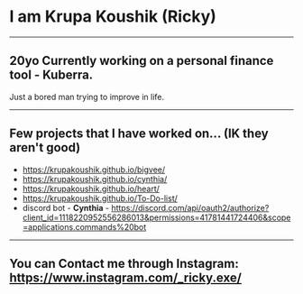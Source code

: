 # I am Krupa Koushik (Ricky)
---
20yo
Currently working on a personal finance tool - Kuberra.
---
Just a bored man trying to improve in life.
____________________________________________________________________________________________________________________________________________________________________
## Few projects that I have worked on... (IK they aren't good)
- https://krupakoushik.github.io/bigvee/
- https://krupakoushik.github.io/cynthia/
- https://krupakoushik.github.io/heart/
- https://krupakoushik.github.io/To-Do-list/
- discord bot - **Cynthia** - https://discord.com/api/oauth2/authorize?client_id=1118220952556286013&permissions=41781441724406&scope=applications.commands%20bot
---
You can Contact me through Instagram: https://www.instagram.com/_ricky.exe/
---
<!--
**krupakoushik/krupakoushik** is a ✨ _special_ ✨ repository because its `README.md` (this file) appears on your GitHub profile.

Here are some ideas to get you started:

- 🔭 I’m currently working on ...
- 🌱 I’m currently learning ...
- 👯 I’m looking to collaborate on ...
- 🤔 I’m looking for help with ...
- 💬 Ask me about ...
- 📫 How to reach me: ...
- 😄 Pronouns: ...
- ⚡ Fun fact: ...
-->
